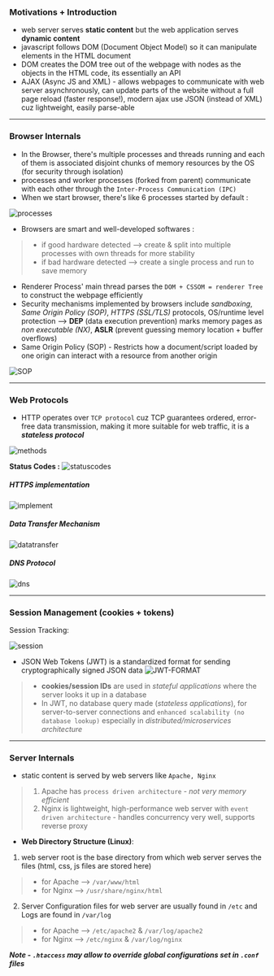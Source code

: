 
### Motivations + Introduction

- web server serves **static content** but the web application serves **dynamic content** 
- javascript follows DOM (Document Object Model) so it can manipulate elements in the HTML document 
- DOM creates the DOM tree out of the webpage with nodes as the objects in the HTML code, its essentially an API
- AJAX (Async JS and XML) - allows webpages to communicate with web server asynchronously, can update parts of the website without a full page reload (faster response!), modern ajax use JSON (instead of XML) cuz lightweight, easily parse-able 

---

### Browser Internals 

- In the Browser, there's multiple processes and threads running and each of them is associated disjoint chunks of memory resources by the OS (for security through isolation)
- processes and worker processes (forked from parent) communicate with each other through the `Inter-Process Communication (IPC)` 
- When we start browser, there's like 6 processes started by default :

![processes](/assets/browser-processes.png)

- Browsers are smart and well-developed softwares :
>  - if good hardware detected --> create & split into multiple processes with own threads for more stability
> - if bad hardware detected --> create a single process and run to save memory

- Renderer Process' main thread parses the `DOM + CSSOM = renderer Tree` to construct the webpage efficiently 
- Security mechanisms implemented by browsers include _sandboxing_, _Same Origin Policy (SOP)_, _HTTPS (SSL/TLS)_ protocols, OS/runtime level protection --> **DEP** (data execution prevention) marks memory pages as _non executable (NX)_, **ASLR** (prevent guessing memory location + buffer overflows)
- Same Origin Policy (SOP) - Restricts how a document/script loaded by one origin can interact with a resource from another origin 

![SOP](/assets/SOP.png)

---
### Web Protocols 

- HTTP operates over `TCP protocol` cuz TCP guarantees ordered, error-free data transmission, making it more suitable for web traffic, it is a **_stateless protocol_**

![methods](/assets/http-methods.png)

**Status Codes :**
![statuscodes](/assets/status-codes.png)


##### HTTPS implementation

![implement](/assets/https-implement.png)

##### Data Transfer Mechanism
![datatransfer](/assets/data-transfer.png)

##### DNS Protocol
![dns](/assets/dns-protocol.png)

---
### Session Management (cookies + tokens)

Session Tracking:

![session](/assets/session-track.png)

- JSON Web Tokens (JWT) is a standardized format for sending cryptographically signed JSON data
![JWT-FORMAT](/assets/JWT.png)

> - **cookies/session IDs** are used in _stateful applications_ where the server looks it up in a database
> - In JWT, no database query made (_stateless applications_), for server-to-server connections and `enhanced scalability (no database lookup)` especially in _distributed/microservices architecture_ 

---
### Server Internals 

- static content is served by web servers like `Apache, Nginx`
> 1. Apache has `process driven architecture` - _not very memory efficient_
> 2. Nginx is lightweight, high-performance web server with `event driven architecture` - handles concurrency very well, supports reverse proxy

- **Web Directory Structure (Linux)**: 

1. web server root is the base directory from which web server serves the files (html, css, js files are stored here)
> - for Apache --> `/var/www/html`
> - for Nginx --> `/usr/share/nginx/html`

2. Server Configuration files for web server are usually found in `/etc` and Logs are found in `/var/log`
> - for Apache --> `/etc/apache2` & `/var/log/apache2`
> - for Nginx --> `/etc/nginx` & `/var/log/nginx`

**_Note - `.htaccess` may allow to override global configurations set in `.conf` files_**






